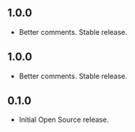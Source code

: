 ## 1.0.0

* Better comments. Stable release.

## 1.0.0

* Better comments. Stable release.

## 0.1.0

* Initial Open Source release.
